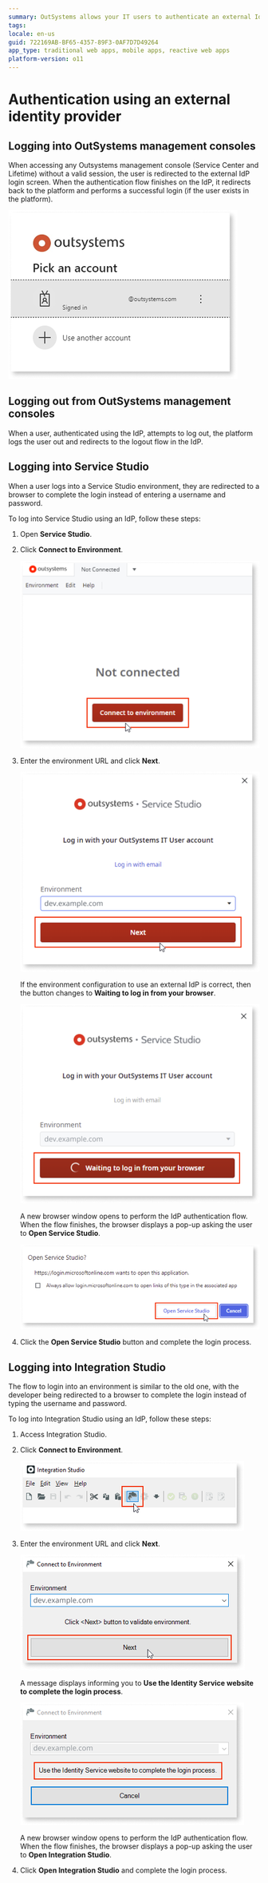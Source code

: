 ```yaml
---
summary: OutSystems allows your IT users to authenticate an external IdP via OpenID Connect.
tags:
locale: en-us
guid: 722169AB-BF65-4357-89F3-0AF7D7D49264
app_type: traditional web apps, mobile apps, reactive web apps
platform-version: o11
---
```


# Authentication using an external identity provider

## Logging into OutSystems management consoles

When accessing any Outsystems management console (Service Center and Lifetime) without a valid session, the user is redirected to the external IdP login screen. When the authentication flow finishes on the IdP, it redirects back to the platform and performs a successful login (if the user exists in the platform).

![Login](images/login.png)

## Logging out from OutSystems management consoles

When a user, authenticated using the IdP, attempts to log out, the platform logs the user out and redirects to the logout flow in the IdP.

## Logging into Service Studio

When a user logs into a Service Studio environment, they are redirected to a browser to complete the login instead of entering a username and password.

To log into Service Studio using an IdP,  follow these steps:

1. Open **Service Studio**.

1. Click **Connect to Environment**.

    ![Click Connect to Environment](images/connect-ss.png)

1. Enter the environment URL and click **Next**.

    ![Enter environment and click Next](images/environment-ss.png)

    If the environment configuration to use an external IdP is correct, then the button changes to **Waiting to log in from your browser**.

    ![Waiting to log into browser](images/waiting-ss.png)

    A new browser window opens to perform the IdP authentication flow. When the flow finishes, the browser displays a pop-up asking the user to **Open Service Studio**.

    ![Open Service Studio](images/open-ss.png)

1. Click the **Open Service Studio** button and complete the login process.

## Logging into Integration Studio

The flow to login into an environment is similar to the old one, with the developer being redirected to a browser to complete the login instead of typing the username and password.

To log into Integration Studio using an IdP,  follow these steps:

1. Access Integration Studio.

1. Click **Connect to Environment**.

    ![Click Connect to Environment](images/connect-is.png)

1. Enter the environment URL and click **Next**.

    ![Enter environment and click Next](images/environment-is.png)

    A message displays informing you to **Use the Identity Service website to complete the login process**.

    ![Use identity service website](images/identity-service-is.png)

   A new browser window opens to perform the IdP authentication flow. When the flow finishes, the browser displays a pop-up asking the user to **Open Integration Studio**.

1. Click **Open Integration Studio** and complete the login process.

